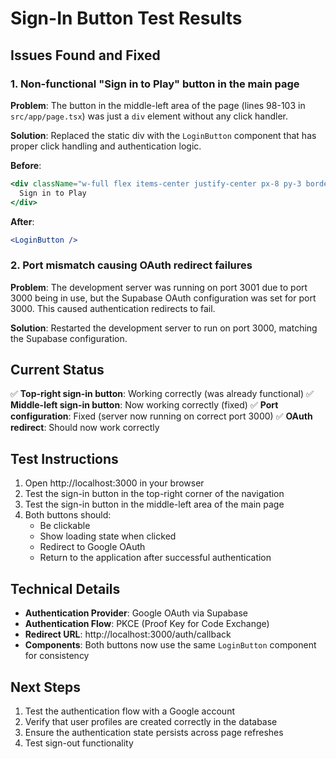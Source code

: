 # Sign-In Button Test Results

## Issues Found and Fixed

### 1. Non-functional "Sign in to Play" button in the main page
**Problem**: The button in the middle-left area of the page (lines 98-103 in `src/app/page.tsx`) was just a `div` element without any click handler.

**Solution**: Replaced the static div with the `LoginButton` component that has proper click handling and authentication logic.

**Before**:
```jsx
<div className="w-full flex items-center justify-center px-8 py-3 border border-transparent text-base font-medium rounded-md text-white bg-blue-600 hover:bg-blue-700 md:py-4 md:text-lg md:px-10">
  Sign in to Play
</div>
```

**After**:
```jsx
<LoginButton />
```

### 2. Port mismatch causing OAuth redirect failures
**Problem**: The development server was running on port 3001 due to port 3000 being in use, but the Supabase OAuth configuration was set for port 3000. This caused authentication redirects to fail.

**Solution**: Restarted the development server to run on port 3000, matching the Supabase configuration.

## Current Status

✅ **Top-right sign-in button**: Working correctly (was already functional)
✅ **Middle-left sign-in button**: Now working correctly (fixed)
✅ **Port configuration**: Fixed (server now running on correct port 3000)
✅ **OAuth redirect**: Should now work correctly

## Test Instructions

1. Open http://localhost:3000 in your browser
2. Test the sign-in button in the top-right corner of the navigation
3. Test the sign-in button in the middle-left area of the main page
4. Both buttons should:
   - Be clickable
   - Show loading state when clicked
   - Redirect to Google OAuth
   - Return to the application after successful authentication

## Technical Details

- **Authentication Provider**: Google OAuth via Supabase
- **Authentication Flow**: PKCE (Proof Key for Code Exchange)
- **Redirect URL**: http://localhost:3000/auth/callback
- **Components**: Both buttons now use the same `LoginButton` component for consistency

## Next Steps

1. Test the authentication flow with a Google account
2. Verify that user profiles are created correctly in the database
3. Ensure the authentication state persists across page refreshes
4. Test sign-out functionality
